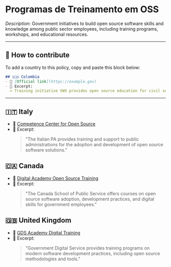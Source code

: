 # Programas de Treinamento em OSS

_Description_: Government initiatives to build open source software skills and knowledge among public sector employees, including training programs, workshops, and educational resources.

---

## 🧩 How to contribute

To add a country to this policy, copy and paste this block below:

```markdown
## 🇨🇴 Colombia
- 🔗 [Official link](https://example.gov)
- 📄 Excerpt:
  > Training initiative VWX provides open source education for civil servants...
```

---

## 🇮🇹 Italy

- 🔗 [Competence Center for Open Source](https://developers.italia.it/en/reuse)
- 📄 Excerpt:
  > "The Italian PA provides training and support to public administrations for the adoption and development of open source software solutions."

## 🇨🇦 Canada

- 🔗 [Digital Academy Open Source Training](https://www.csps-efpc.gc.ca/index-eng.aspx)
- 📄 Excerpt:
  > "The Canada School of Public Service offers courses on open source software adoption, development practices, and digital skills for government employees."

## 🇬🇧 United Kingdom

- 🔗 [GDS Academy Digital Training](https://www.gov.uk/government/organisations/government-digital-service/about/recruitment)
- 📄 Excerpt:
  > "Government Digital Service provides training programs on modern software development practices, including open source methodologies and tools."
